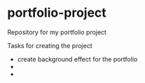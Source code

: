 # portfolio-project
Repository for my portfolio project 


Tasks for creating the project
   - create background effect for the portfolio
   - 
   - 
